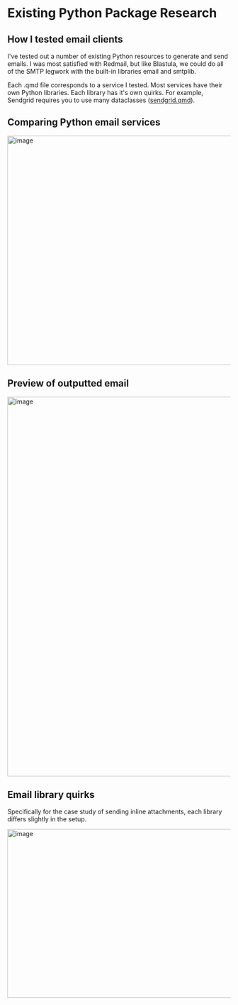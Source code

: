 # Existing Python Package Research

## How I tested email clients

I've tested out a number of existing Python resources to generate and send emails. I was most satisfied with Redmail, but like Blastula, we could do all of the SMTP legwork with the built-in libraries email and smtplib.

Each .qmd file corresponds to a service I tested. Most services have their own Python libraries. Each library has it's own quirks. For example, Sendgrid requires you to use many dataclasses ([sendgrid.qmd](./sendgrid.qmd)).

## Comparing Python email services

<img width="714" height="517" alt="image" src="https://github.com/user-attachments/assets/e89a76ee-ab58-418e-ad1b-11ee631cc90d" />

## Preview of outputted email

<img width="800" height="856" alt="image" src="https://github.com/user-attachments/assets/f07896fd-252e-467d-a041-0e433d31e759" />

## Email library quirks

Specifically for the case study of sending inline attachments, each library differs slightly in the setup.

<img width="716" height="381" alt="image" src="https://github.com/user-attachments/assets/7c6ef92d-d08f-4bfd-b5dd-e0b346ef76f3" />


